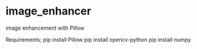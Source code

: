 # image_enhancer
image enhancement with Pillow


Requirements;
pip install Pillow
pip install opencv-python
pip install numpy
